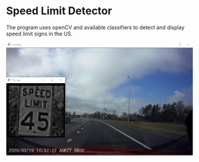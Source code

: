 # Speed Limit Detector

The program uses openCV and available classifiers to detect and display speed limit signs in the US.


![Alt text](https://github.com/WNewsome/Speed-Limit-Detector/blob/master/Capture.jfif?raw=true)
